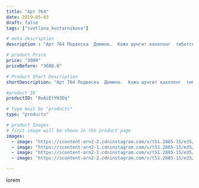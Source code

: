 ```yaml
---
title: "Арт 764"
date: 2019-05-03
draft: false
tags: ["svetlana_kustarnikova"]

# meta description
description : "Арт 764 Подвеска  Домино.  Кожа шунгит кахолонг  тибетская бусины Дзи  ПРОДАНО"

# product Price
price: "3000"
priceBefore: "3600.0"

# Product Short Description
shortDescription: "Арт 764 Подвеска  Домино.  Кожа шунгит кахолонг  тибетская бусины Дзи  ПРОДАНО"

#product ID
productID: "BxAiEtYH3Dq"

# type must be "products"
type: "products"

# product Images
# first image will be shown in the product page
images:
  - image: "https://scontent-arn2-2.cdninstagram.com/v/t51.2885-15/e35/56493006_293419904943884_4753202610458973559_n.jpg?se=8&tp=1&_nc_ht=scontent-arn2-2.cdninstagram.com&_nc_cat=108&_nc_ohc=cztHWTGH6cYAX8mV72r&ccb=7-4&oh=c5267e1b6134524e8e991e0f66084e6d&oe=608305DA&ig_cache_key=MjAzNTc3Njg3Nzk2NTkyNzgyMg%3D%3D.2-ccb7-4"
  - image: "https://scontent-arn2-1.cdninstagram.com/v/t51.2885-15/e35/59375919_372165346974150_5503830697556563182_n.jpg?se=8&tp=1&_nc_ht=scontent-arn2-1.cdninstagram.com&_nc_cat=106&_nc_ohc=x_HCcNu29tEAX_ioGrv&ccb=7-4&oh=d6c050f126ce1e8ef765ebc1c7856b74&oe=6082576D&ig_cache_key=MjAzNTc3Njg3Nzk1NzUyMzg4Nw%3D%3D.2-ccb7-4"
  - image: "https://scontent-arn2-1.cdninstagram.com/v/t51.2885-15/e35/59483837_2071437729621934_2683693154516171957_n.jpg?se=8&tp=1&_nc_ht=scontent-arn2-1.cdninstagram.com&_nc_cat=110&_nc_ohc=WPzYSUcCxOkAX-fKe6i&ccb=7-4&oh=a9e17f5f50d2a51ab5deb7876fe877f0&oe=60828D3B&ig_cache_key=MjAzNTc3Njg3Nzk3NDQ3ODk0Mw%3D%3D.2-ccb7-4"
  - image: "https://scontent-arn2-2.cdninstagram.com/v/t51.2885-15/e35/57156325_623412328133489_7975338481391028378_n.jpg?se=8&tp=1&_nc_ht=scontent-arn2-2.cdninstagram.com&_nc_cat=105&_nc_ohc=BphNt3R67M4AX8XkbxV&ccb=7-4&oh=f7ebd2e001ea7ce4ec4d23cc384a84e1&oe=608170CB&ig_cache_key=MjAzNTc3Njg3Nzk4Mjg4NTk3OQ%3D%3D.2-ccb7-4"

---
```

lorem
